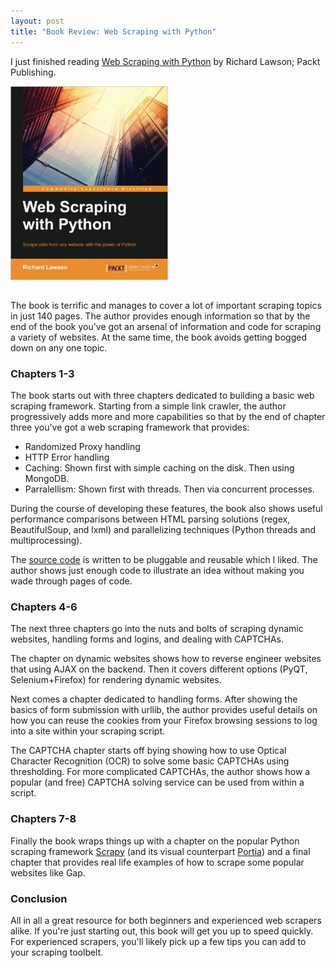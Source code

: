 ```yaml
---
layout: post
title: "Book Review: Web Scraping with Python"
---
```


I just finished reading <a target="_blank" href="http://www.amazon.com/Web-Scraping-Python-Richard-Lawson/dp/1782164367/">
Web Scraping with Python</a> by Richard Lawson; Packt Publishing.

<img style="width: 50%; height: 50%; margin:0 15px 15px 0" src="/assets/book_review_wswp/wswp_cover.jpg">

The book is terrific and manages to cover a lot of important scraping topics in just 140 pages. The
author provides enough information so that by the end of the book you've got an arsenal of information
and code for scraping a variety of websites. At the same time, the book avoids getting bogged down on 
any one topic.

### Chapters 1-3

The book starts out with three chapters dedicated to building a basic web scraping framework. Starting 
from a simple link crawler, the author progressively adds more and more capabilities so that by the end 
of chapter three you've got a web scraping framework that provides:

- Randomized Proxy handling
- HTTP Error handling
- Caching: Shown first with simple caching on the disk. Then using MongoDB. 
- Parralellism: Shown first with threads. Then via concurrent processes.

During the course of developing these features, the book also shows useful performance comparisons between
HTML parsing solutions (regex, BeautifulSoup, and lxml) and parallelizing techniques (Python threads and
multiprocessing).

The <a target="_blank" href="https://bitbucket.org/wswp/code">source code</a> is written to be pluggable 
and reusable which I liked. The author shows just enough code to illustrate an idea without making you
wade through pages of code.

### Chapters 4-6

The next three chapters go into the nuts and bolts of scraping dynamic websites, handling forms and logins, 
and dealing with CAPTCHAs. 

The chapter on dynamic websites shows how to reverse engineer websites that using AJAX on the backend. Then 
it covers different options (PyQT, Selenium+Firefox) for rendering dynamic websites.

Next comes a chapter dedicated to handling forms. After showing the basics of form submission with urllib,
the author provides useful details on how you can reuse the cookies from your Firefox browsing sessions 
to log into a site within your scraping script. 

The CAPTCHA chapter starts off bying showing how to use Optical Character Recognition (OCR) to solve
some basic CAPTCHAs using thresholding. For more complicated CAPTCHAs, the author shows how a popular
(and free) CAPTCHA solving service can be used from within a script.

### Chapters 7-8

Finally the book wraps things up with a chapter on the popular Python scraping framework 
<a target="_blank" href="http://scrapy.org/">Scrapy</a> (and its visual counterpart 
<a target="_blank" href="https://github.com/scrapinghub/portia">Portia</a>) and a final chapter 
that provides real life examples of how to scrape some popular websites like Gap.

### Conclusion

All in all a great resource for both beginners and experienced web scrapers alike. If you're just
starting out, this book will get you up to speed quickly. For experienced scrapers, you'll likely 
pick up a few tips you can add to your scraping toolbelt.